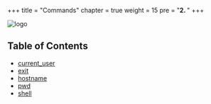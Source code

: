 +++
title = "Commands"
chapter = true
weight = 15
pre = "<b>2. </b>"
+++

![logo](/agents/venus/venus.svg?width=200px)

## Table of Contents

- [current_user](/agents/venus/commands/current_user/)
- [exit](/agents/venus/commands/exit/)
- [hostname](/agents/venus/commands/hostname/)
- [pwd](/agents/venus/commands/pwd/)
- [shell](/agents/venus/commands/shell/)
